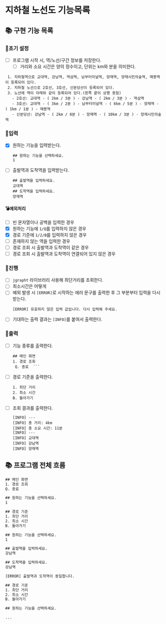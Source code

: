 # 지하철 노선도 기능목록

## 📚 구현 기능 목록

### 💫초기 설정
- [ ] 프로그램 시작 시, 역/노선/구간 정보를 저장한다.
  - [ ] 거리와 소요 시간은 양의 정수이고, 단위는 km와 분을 의미한다.
```angular2html
 1. 지하철역으로 교대역, 강남역, 역삼역, 남부터미널역, 양재역, 양재시민의숲역, 매봉역이 등록되어 있다.
 2. 지하철 노선으로 2호선, 3호선, 신분당선이 등록되어 있다.
 3. 노선에 역이 아래와 같이 등록되어 있다.(왼쪽 끝이 상행 종점)
   - 2호선: 교대역 - ( 2km / 3분 ) - 강남역 - ( 2km / 3분 ) - 역삼역
   - 3호선: 교대역 - ( 3km / 2분 ) - 남부터미널역 - ( 6km / 5분 ) - 양재역 - ( 1km / 1분 ) - 매봉역
   - 신분당선: 강남역 - ( 2km / 8분 ) - 양재역 - ( 10km / 3분 ) - 양재시민의숲역
```

### 💫입력

- [x] 원하는 기능을 입력받는다.
  ```
  ## 원하는 기능을 선택하세요.
  1
  ```
- [ ] 출발역과 도착역을 입력받는다.
  ```
  ## 출발역을 입력하세요.
  교대역
  ## 도착역을 입력하세요.
  양재역
  ```

#### 💣예외처리

- [ ] 빈 문자열이나 공백을 입력한 경우
- [x] 원하는 기능에 `1/Q`를 입력하지 않은 경우
- [x] 경로 기준에 `1/2/B`를 입력하지 않은 경우
- [ ] 존재하지 않는 역을 입력한 경우
- [ ] 경로 조회 시 출발역과 도착역이 같은 경우
- [ ] 경로 조회 시 출발역과 도착역이 연결되어 있지 않은 경우

### 💫진행

- [ ] `jgrapht` 라이브러리 사용해 최단거리를 조회한다.
- [ ] 최소시간은 어떻게
- [ ] 예외 발생 시 `[ERROR]`로 시작하는 에러 문구를 출력한 후 그 부분부터 입력을 다시 받는다.
  ```
  [ERROR] 유효하지 않은 입력 값입니다. 다시 입력해 주세요.
  ```
- [ ] 기대하는 출력 결과는 `[INFO]`를 붙여서 출력한다.

### 💫출력

- [ ] 기능 종류를 출력한다.
  ```
  ## 메인 화면
  1. 경로 조회
   Q. 종료  ```
- [ ] 경로 기준을 출력한다.
  ```## 경로 기준
  1. 최단 거리
  2. 최소 시간
  B. 돌아가기
  ```
- [ ] 조회 결과를 출력한다.
  ```
  [INFO] ---
  [INFO] 총 거리: 4km
  [INFO] 총 소요 시간: 11분
  [INFO] ---
  [INFO] 교대역
  [INFO] 강남역
  [INFO] 양재역
  ```
  
## 📚 프로그램 전체 흐름

```dtd
## 메인 화면
1. 경로 조회
Q. 종료

## 원하는 기능을 선택하세요.
1

## 경로 기준
1. 최단 거리
2. 최소 시간 
B. 돌아가기

## 원하는 기능을 선택하세요.
1

## 출발역을 입력하세요.
강남역

## 도착역을 입력하세요.
강남역

[ERROR] 출발역과 도착역이 동일합니다.

## 경로 기준
1. 최단 거리
2. 최소 시간 
B. 돌아가기

## 원하는 기능을 선택하세요.

...
```

